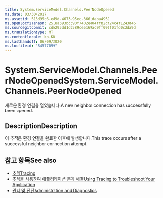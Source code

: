 ```yaml
---
title: System.ServiceModel.Channels.PeerNodeOpened
ms.date: 03/30/2017
ms.assetid: 516d95c6-ed9d-4673-95ec-3661daba4959
ms.openlocfilehash: 2518a393bc590f7402ed04ffb2cf24c4f1243d46
ms.sourcegitcommit: cdb295dd1db589ce5169ac9ff096f01fd0c2da9d
ms.translationtype: MT
ms.contentlocale: ko-KR
ms.lasthandoff: 06/09/2020
ms.locfileid: "84577099"
---
```

# <a name="systemservicemodelchannelspeernodeopened"></a><span data-ttu-id="aec1e-102">System.ServiceModel.Channels.PeerNodeOpened</span><span class="sxs-lookup"><span data-stu-id="aec1e-102">System.ServiceModel.Channels.PeerNodeOpened</span></span>
<span data-ttu-id="aec1e-103">새로운 환경 연결을 열었습니다.</span><span class="sxs-lookup"><span data-stu-id="aec1e-103">A new neighbor connection has successfully been opened.</span></span>  
  
## <a name="description"></a><span data-ttu-id="aec1e-104">Description</span><span class="sxs-lookup"><span data-stu-id="aec1e-104">Description</span></span>  
 <span data-ttu-id="aec1e-105">이 추적은 환경 연결을 완료한 이후에 발생합니다.</span><span class="sxs-lookup"><span data-stu-id="aec1e-105">This trace occurs after a successful neighbor connection attempt.</span></span>  
  
## <a name="see-also"></a><span data-ttu-id="aec1e-106">참고 항목</span><span class="sxs-lookup"><span data-stu-id="aec1e-106">See also</span></span>

- [<span data-ttu-id="aec1e-107">추적</span><span class="sxs-lookup"><span data-stu-id="aec1e-107">Tracing</span></span>](index.md)
- [<span data-ttu-id="aec1e-108">추적을 사용하여 애플리케이션 문제 해결</span><span class="sxs-lookup"><span data-stu-id="aec1e-108">Using Tracing to Troubleshoot Your Application</span></span>](using-tracing-to-troubleshoot-your-application.md)
- [<span data-ttu-id="aec1e-109">관리 및 진단</span><span class="sxs-lookup"><span data-stu-id="aec1e-109">Administration and Diagnostics</span></span>](../index.md)
